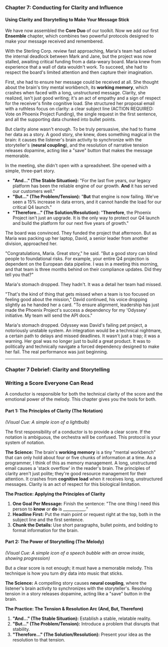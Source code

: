 ### **Chapter 7: Conducting for Clarity and Influence**
#### Using Clarity and Storytelling to Make Your Message Stick

We have now assembled the **Core Duo** of our toolkit. Now we add our first **Ensemble** chapter, which combines two powerful protocols designed to make your message received and remembered.

With the Sterling Corp. review fast approaching, Maria's team had solved the internal deadlock between Mark and Jane, but the project was now stalled, awaiting critical funding from a data-weary board. Maria knew from experience that a wall of data wouldn't work. To succeed, she had to respect the board's limited attention and then capture their imagination.

First, she had to ensure her message could be received at all. She thought about the brain's tiny mental workbench, its **working memory**, which crashes when faced with a long, unstructured message. Clarity, she realized, isn't just good writing; it's an act of empathy and a sign of respect for the receiver's finite cognitive load. She structured her proposal email with a ruthless focus on clarity: a clear subject line (ACTION REQUIRED: Vote on Phoenix Project Funding), the single request in the first sentence, and all the supporting data chunked into bullet points.

But clarity alone wasn't enough. To be truly persuasive, she had to frame her data as a story. A good story, she knew, does something magical in the brain: it causes the listener's brain activity to synchronize with the storyteller's (**neural coupling**), and the resolution of narrative tension releases dopamine, acting like a "save" button that makes the message memorable.

In the meeting, she didn't open with a spreadsheet. She opened with a simple, three-part story.

*   **"And..." (The Stable Situation):** "For the last five years, our legacy platform has been the reliable engine of our growth. **And** it has served our customers well."
*   **"But..." (The Problem/Tension):** "**But** that engine is now failing. We've seen a 15% increase in data errors, and it cannot handle the load for our critical Q4 launch."
*   **"Therefore..." (The Solution/Resolution):** "**Therefore**, the Phoenix Project isn't just an upgrade. It is the only way to protect our Q4 launch and build the platform for our next five years of growth."

The board was convinced. They funded the project that afternoon. But as Maria was packing up her laptop, David, a senior leader from another division, approached her.

"Congratulations, Maria. Great story," he said. "But a good story can blind people to foundational risks. For example, your entire Q4 projection is dependent on the European data pipeline. I was in a meeting this morning, and that team is three months behind on their compliance updates. Did they tell you that?"

Maria's stomach dropped. They hadn't. It was a detail her team had missed.

"That's the kind of thing that gets missed when a team is too focused on feeling good about the mission," David continued, his voice dropping slightly as he handed her a card. "To ensure alignment, leadership has just made the Phoenix Project's success a dependency for my 'Odyssey' initiative. My team will send the API docs."

Maria's stomach dropped. Odyssey was David's failing pet project, a notoriously unstable system. An integration would be a technical nightmare, a certain path to delays and missed deadlines. It wasn't just a trap; it was a warning. Her goal was no longer just to build a great product. It was to politically and technically navigate a forced dependency designed to make her fail. The real performance was just beginning.

---
### **Chapter 7 Debrief: Clarity and Storytelling**

### Writing a Score Everyone Can Read

A conductor is responsible for both the technical clarity of the score and the emotional power of the melody. This chapter gives you the tools for both.

#### **Part 1: The Principles of Clarity (The Notation)**
*(Visual Cue: A simple icon of a lightbulb)*

The first responsibility of a conductor is to provide a clear score. If the notation is ambiguous, the orchestra will be confused. This protocol is your system of notation.

**The Science:** The brain's **working memory** is a tiny "mental workbench" that can only hold about four or five chunks of information at a time. As a programmer, I think of this as memory management. A long, unstructured email causes a 'stack overflow' in the reader's brain. The principles of clarity aren't just polite; they're good resource management for their attention. It crashes from **cognitive load** when it receives long, unstructured messages. Clarity is an act of respect for this biological limitation.

**The Practice: Applying the Principles of Clarity**
1.  **One Goal Per Message:** Finish the sentence: "The one thing I need this person to **know** or **do** is ___________."
2.  **Headline First:** Put the main point or request right at the top, both in the subject line and the first sentence.
3.  **Chunk the Details:** Use short paragraphs, bullet points, and bolding to format information for the brain.

#### **Part 2: The Power of Storytelling (The Melody)**
*(Visual Cue: A simple icon of a speech bubble with an arrow inside, showing progression)*

But a clear score is not enough; it must have a memorable melody. This technique is how you turn dry data into music that sticks.

**The Science:** A compelling story causes **neural coupling**, where the listener's brain activity to synchronizes with the storyteller's. Resolving tension in a story releases dopamine, acting like a "save" button in the brain.

**The Practice: The Tension & Resolution Arc (And, But, Therefore)**
1.  **"And..." (The Stable Situation):** Establish a stable, relatable reality.
2.  **"But..." (The Problem/Tension):** Introduce a problem that disrupts that stability.
3.  **"Therefore..." (The Solution/Resolution):** Present your idea as the resolution to that tension.
